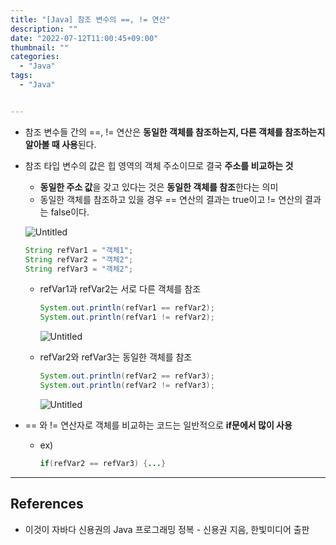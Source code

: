 ```yaml
---
title: "[Java] 참조 변수의 ==, != 연산"
description: ""
date: "2022-07-12T11:00:45+09:00"
thumbnail: ""
categories:
  - "Java"
tags:
  - "Java"


---
```

<!--more-->

- 참조 변수들 간의 ==, != 연산은 **동일한 객체를 참조하는지, 다른 객체를 참조하는지 알아볼 때 사용**된다.
- 참조 타입 변수의 값은 힙 영역의 객체 주소이므로 결국 **주소를 비교하는 것**
    - **동일한 주소 값**을 갖고 있다는 것은 **동일한 객체를 참조**한다는 의미
    - 동일한 객체를 참조하고 있을 경우 == 연산의 결과는 true이고 != 연산의 결과는 false이다.
    
    ![Untitled](/images/lang_java/referenceType/참조_변수의_==,_!=_연산/Untitled.png)
    
    ```java
    String refVar1 = "객체1";
    String refVar2 = "객체2";
    String refVar3 = "객체2";
    ```
    
    - refVar1과 refVar2는 서로 다른 객체를 참조
        
        ```java
        System.out.println(refVar1 == refVar2);
        System.out.println(refVar1 != refVar2);
        ```
        
        ![Untitled](/images/lang_java/referenceType/참조_변수의_==,_!=_연산/Untitled%201.png)
        
    - refVar2와 refVar3는 동일한 객체를 참조
        
        ```java
        System.out.println(refVar2 == refVar3);
        System.out.println(refVar2 != refVar3);
        ```
        
        ![Untitled](/images/lang_java/referenceType/참조_변수의_==,_!=_연산/Untitled%202.png)
        
- == 와 != 연산자로 객체를 비교하는 코드는 일반적으로 **if문에서 많이 사용**
    - ex)
        
        ```java
        if(refVar2 == refVar3) {...}
        ```
        

---

## References

- 이것이 자바다 신용권의 Java 프로그래밍 정복 - 신용권 지음, 한빛미디어 출판